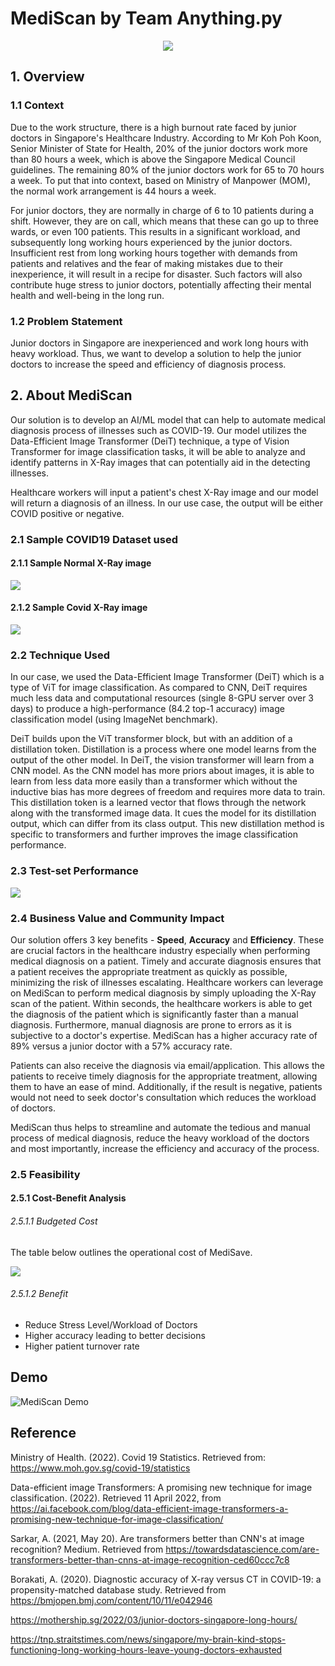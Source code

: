 # MediScan by Team Anything.py
<p align = 'center'>
  <img src = 'images/logo.jpg'>
 </p>

## 1. Overview
### 1.1 Context
Due to the work structure, there is a high burnout rate faced by junior doctors in Singapore's Healthcare Industry. According to Mr Koh Poh Koon, Senior Minister of State for Health, 20% of the junior doctors work more than 80 hours a week, which is above the Singapore Medical Council guidelines. The remaining 80% of the junior doctors work for 65 to 70 hours a week. To put that into context, based on Ministry of Manpower (MOM), the normal work arrangement is 44 hours a week. 

For junior doctors, they are normally in charge of 6 to 10 patients during a shift. However, they are on call, which means that these can go up to three wards, or even 100 patients. This results in a significant workload, and subsequently long working hours experienced by the junior doctors. Insufficient rest from long working hours together with demands from patients and relatives and the fear of making mistakes due to their inexperience, it will result in a recipe for disaster. Such factors will also contribute huge stress to junior doctors, potentially affecting their mental health and well-being in the long run.

### 1.2 Problem Statement
Junior doctors in Singapore are inexperienced and work long hours with heavy workload. Thus, we want to develop a solution to help the junior doctors to increase the speed and efficiency of diagnosis process. 


## 2. About MediScan
Our solution is to develop an AI/ML model that can help to automate medical diagnosis process of illnesses such as COVID-19. Our model utilizes the Data-Efficient Image Transformer (DeiT) technique, a type of Vision Transformer for image classification tasks, it will be able to analyze and identify patterns in X-Ray images that can potentially aid in the detecting illnesses. 

Healthcare workers will input a patient's chest X-Ray image and our model will return a diagnosis of an illness. In our use case, the output will be either COVID positive or negative. 

### 2.1 Sample COVID19 Dataset used

#### 2.1.1 Sample Normal X-Ray image
<p>
    <img src = 'images/Normal-1.png'>
 </p>

#### 2.1.2 Sample Covid X-Ray image
<p>
    <img src = 'images/COVID-1.png'>
 </p>

### 2.2 Technique Used
In our case, we used the Data-Efficient Image Transformer (DeiT) which is a type of ViT for image classification. As compared to CNN, DeiT requires much less data and computational resources (single 8-GPU server over 3 days) to produce a high-performance (84.2 top-1 accuracy) image classification model (using ImageNet benchmark).

DeiT builds upon the ViT transformer block, but with an addition of a distillation token. Distillation is a process where one model learns from the output of the other model. In DeiT, the vision transformer will learn from a CNN model. As the CNN model has more priors about images, it is able to learn from less data more easily than a transformer which without the inductive bias has more degrees of freedom and requires more data to train. This distillation token is a learned vector that flows through the network along with the transformed image data. It cues the model for its distillation output, which can differ from its class output. This new distillation method is specific to transformers and further improves the image classification performance.

### 2.3 Test-set Performance
<p>
    <img src = 'images/testset result.jpg'>
 </p>

### 2.4 Business Value and Community Impact

Our solution offers 3 key benefits - **Speed**, **Accuracy** and **Efficiency**. These are crucial factors in the healthcare industry especially when performing medical diagnosis on a patient. Timely and accurate diagnosis ensures that a patient receives the appropriate treatment as quickly as possible, minimizing the risk of illnesses escalating. Healthcare workers can leverage on MediScan to perform medical diagnosis by simply uploading the X-Ray scan of the patient. Within seconds, the healthcare workers is able to get the diagnosis of the patient which is significantly faster than a manual diagnosis. Furthermore, manual diagnosis are prone to errors as it is subjective to a doctor's expertise. MediScan has a higher accuracy rate of 89% versus a junior doctor with a 57% accuracy rate.

Patients can also receive the diagnosis via email/application. This allows the patients to receive timely diagnosis for the appropriate treatment, allowing them to have an ease of mind. Additionally, if the result is negative, patients would not need to seek doctor's consultation which reduces the workload of doctors.

MediScan thus helps to streamline and automate the tedious and manual process of medical diagnosis, reduce the heavy workload of the doctors and most importantly, increase the efficiency and accuracy of the process. 

### 2.5 Feasibility

#### 2.5.1 Cost-Benefit Analysis

###### 2.5.1.1 Budgeted Cost
The table below outlines the operational cost of MediSave.
<p>
    <img src = 'images/cost_table.jpg'>
 </p>


###### 2.5.1.2 Benefit 
- Reduce Stress Level/Workload of Doctors 
- Higher accuracy leading to better decisions 
- Higher patient turnover rate

## Demo
![MediScan Demo](images/demo.gif)

## Reference
Ministry of Health. (2022). Covid 19 Statistics. Retrieved from:
https://www.moh.gov.sg/covid-19/statistics 

Data-efficient image Transformers: A promising new technique for image classification. (2022). Retrieved 11 April 2022, from https://ai.facebook.com/blog/data-efficient-image-transformers-a-promising-new-technique-for-image-classification/

Sarkar, A. (2021, May 20). Are transformers better than CNN's at image recognition? Medium. Retrieved from https://towardsdatascience.com/are-transformers-better-than-cnns-at-image-recognition-ced60ccc7c8

Borakati, A. (2020). Diagnostic accuracy of X-ray versus CT in COVID-19: a propensity-matched database study. Retrieved from https://bmjopen.bmj.com/content/10/11/e042946

https://mothership.sg/2022/03/junior-doctors-singapore-long-hours/

https://tnp.straitstimes.com/news/singapore/my-brain-kind-stops-functioning-long-working-hours-leave-young-doctors-exhausted
